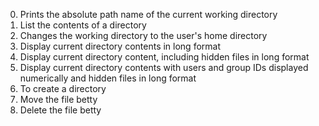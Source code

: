 0. Prints the absolute path name of the current working directory
1. List the contents of a directory
2. Changes the working directory to the user's home directory
3. Display current directory contents in long format
4. Display current directory content, including hidden files in long format
5. Display current directory contents with users and group IDs displayed numerically and hidden files in long format
6. To create a directory
7. Move the file betty
8. Delete the file betty
